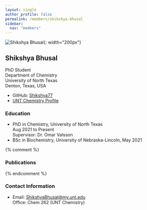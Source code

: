 ```yaml
---
layout: single
author_profile: false
permalink: /members/shikshya-bhusal
sidebar:
  nav: "members"
---
```


![Shikshya Bhusal]({{site.url}}/assets/images/ShikshyaBhusal.jpg){: width="200px"}

## Shikshya Bhusal
PhD Student  
Department of Chemistry  
University of North Texas  
Denton, Texas, USA  

* GitHub: [Shikshya77](https://github.com/Shikshya77)  
* [UNT Chemistry Profile](https://chemistry.unt.edu/people/shikshya-bhusal)  

### Education
* PhD in Chemistry, University of North Texas  
  Aug 2021 to Present  
  Supervisor: Dr. Omar Valsson  
* BSc in Biochemistry, University of Nebraska-Lincoln, May 2021  

{% comment %}
### Publications
{% endcomment %}

### Contact Information
* Email: [ShikshyaBhusal@my.unt.edu](mailto:ShikshyaBhusal@my.unt.edu)  
  Office: Chem 262 (UNT Chemistry)
